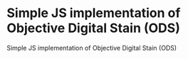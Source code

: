 # Simple JS implementation of Objective Digital Stain (ODS)
Simple JS implementation of Objective Digital Stain (ODS)


